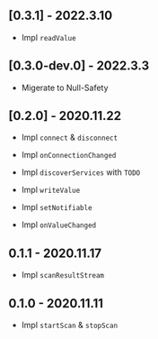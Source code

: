 ## [0.3.1] - 2022.3.10

- Impl `readValue`

## [0.3.0-dev.0] - 2022.3.3

- Migerate to Null-Safety

## [0.2.0] - 2020.11.22

- Impl `connect` & `disconnect`
- Impl `onConnectionChanged`

- Impl `discoverServices` with `TODO`

- Impl `writeValue`

- Impl `setNotifiable`
- Impl `onValueChanged`

## 0.1.1 - 2020.11.17

* Impl `scanResultStream`

## 0.1.0 - 2020.11.11

* Impl `startScan` & `stopScan`
